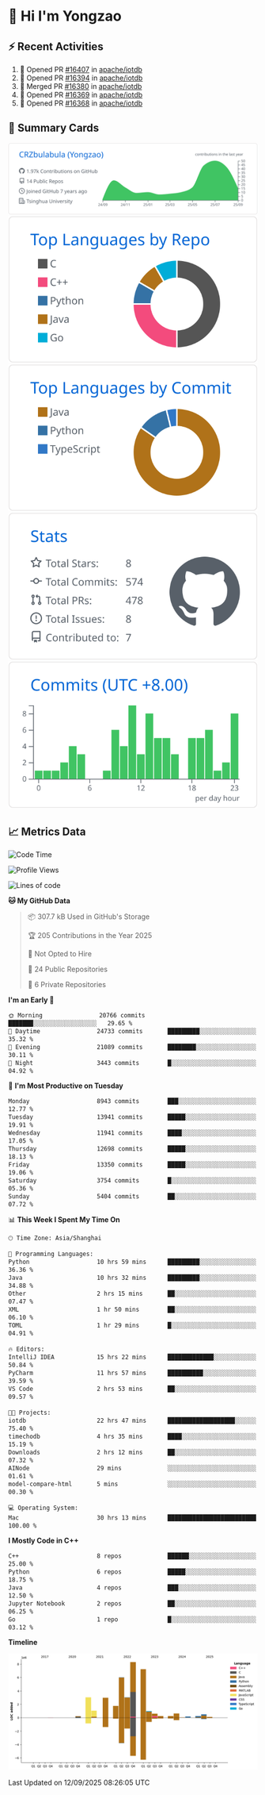 # 👋 Hi I'm Yongzao

## ⚡ Recent Activities
<!--START_SECTION:activity-->
1. 💪 Opened PR [#16407](https://github.com/apache/iotdb/pull/16407) in [apache/iotdb](https://github.com/apache/iotdb)
2. 💪 Opened PR [#16394](https://github.com/apache/iotdb/pull/16394) in [apache/iotdb](https://github.com/apache/iotdb)
3. 🎉 Merged PR [#16380](https://github.com/apache/iotdb/pull/16380) in [apache/iotdb](https://github.com/apache/iotdb)
4. 💪 Opened PR [#16369](https://github.com/apache/iotdb/pull/16369) in [apache/iotdb](https://github.com/apache/iotdb)
5. 💪 Opened PR [#16368](https://github.com/apache/iotdb/pull/16368) in [apache/iotdb](https://github.com/apache/iotdb)
<!--END_SECTION:activity-->

## 🎑 Summary Cards

[![](https://raw.githubusercontent.com/CRZbulabula/CRZbulabula/main/profile-summary-card-output/github/0-profile-details.svg)](https://github.com/vn7n24fzkq/github-profile-summary-cards)
[![](https://raw.githubusercontent.com/CRZbulabula/CRZbulabula/main/profile-summary-card-output/github/1-repos-per-language.svg)](https://github.com/vn7n24fzkq/github-profile-summary-cards) [![](https://raw.githubusercontent.com/CRZbulabula/CRZbulabula/main/profile-summary-card-output/github/2-most-commit-language.svg)](https://github.com/vn7n24fzkq/github-profile-summary-cards)
[![](https://raw.githubusercontent.com/CRZbulabula/CRZbulabula/main/profile-summary-card-output/github/3-stats.svg)](https://github.com/vn7n24fzkq/github-profile-summary-cards) [![](https://raw.githubusercontent.com/CRZbulabula/CRZbulabula/main/profile-summary-card-output/github/4-productive-time.svg)](https://github.com/vn7n24fzkq/github-profile-summary-cards)

## 📈 Metrics Data

<!--START_SECTION:waka-->
![Code Time](http://img.shields.io/badge/Code%20Time-1%2C203%20hrs%2022%20mins-blue)

![Profile Views](http://img.shields.io/badge/Profile%20Views-0-blue)

![Lines of code](https://img.shields.io/badge/From%20Hello%20World%20I%27ve%20Written-37.2%20million%20lines%20of%20code-blue)

**🐱 My GitHub Data** 

> 📦 307.7 kB Used in GitHub's Storage 
 > 
> 🏆 205 Contributions in the Year 2025
 > 
> 🚫 Not Opted to Hire
 > 
> 📜 24 Public Repositories 
 > 
> 🔑 6 Private Repositories 
 > 
**I'm an Early 🐤** 

```text
🌞 Morning                20766 commits       ███████░░░░░░░░░░░░░░░░░░   29.65 % 
🌆 Daytime                24733 commits       █████████░░░░░░░░░░░░░░░░   35.32 % 
🌃 Evening                21089 commits       ████████░░░░░░░░░░░░░░░░░   30.11 % 
🌙 Night                  3443 commits        █░░░░░░░░░░░░░░░░░░░░░░░░   04.92 % 
```
📅 **I'm Most Productive on Tuesday** 

```text
Monday                   8943 commits        ███░░░░░░░░░░░░░░░░░░░░░░   12.77 % 
Tuesday                  13941 commits       █████░░░░░░░░░░░░░░░░░░░░   19.91 % 
Wednesday                11941 commits       ████░░░░░░░░░░░░░░░░░░░░░   17.05 % 
Thursday                 12698 commits       █████░░░░░░░░░░░░░░░░░░░░   18.13 % 
Friday                   13350 commits       █████░░░░░░░░░░░░░░░░░░░░   19.06 % 
Saturday                 3754 commits        █░░░░░░░░░░░░░░░░░░░░░░░░   05.36 % 
Sunday                   5404 commits        ██░░░░░░░░░░░░░░░░░░░░░░░   07.72 % 
```


📊 **This Week I Spent My Time On** 

```text
🕑︎ Time Zone: Asia/Shanghai

💬 Programming Languages: 
Python                   10 hrs 59 mins      █████████░░░░░░░░░░░░░░░░   36.36 % 
Java                     10 hrs 32 mins      █████████░░░░░░░░░░░░░░░░   34.88 % 
Other                    2 hrs 15 mins       ██░░░░░░░░░░░░░░░░░░░░░░░   07.47 % 
XML                      1 hr 50 mins        ██░░░░░░░░░░░░░░░░░░░░░░░   06.10 % 
TOML                     1 hr 29 mins        █░░░░░░░░░░░░░░░░░░░░░░░░   04.91 % 

🔥 Editors: 
IntelliJ IDEA            15 hrs 22 mins      █████████████░░░░░░░░░░░░   50.84 % 
PyCharm                  11 hrs 57 mins      ██████████░░░░░░░░░░░░░░░   39.59 % 
VS Code                  2 hrs 53 mins       ██░░░░░░░░░░░░░░░░░░░░░░░   09.57 % 

🐱‍💻 Projects: 
iotdb                    22 hrs 47 mins      ███████████████████░░░░░░   75.40 % 
timechodb                4 hrs 35 mins       ████░░░░░░░░░░░░░░░░░░░░░   15.19 % 
Downloads                2 hrs 12 mins       ██░░░░░░░░░░░░░░░░░░░░░░░   07.32 % 
AINode                   29 mins             ░░░░░░░░░░░░░░░░░░░░░░░░░   01.61 % 
model-compare-html       5 mins              ░░░░░░░░░░░░░░░░░░░░░░░░░   00.30 % 

💻 Operating System: 
Mac                      30 hrs 13 mins      █████████████████████████   100.00 % 
```

**I Mostly Code in C++** 

```text
C++                      8 repos             ██████░░░░░░░░░░░░░░░░░░░   25.00 % 
Python                   6 repos             █████░░░░░░░░░░░░░░░░░░░░   18.75 % 
Java                     4 repos             ███░░░░░░░░░░░░░░░░░░░░░░   12.50 % 
Jupyter Notebook         2 repos             ██░░░░░░░░░░░░░░░░░░░░░░░   06.25 % 
Go                       1 repo              █░░░░░░░░░░░░░░░░░░░░░░░░   03.12 % 
```



**Timeline**

![Lines of Code chart](https://raw.githubusercontent.com/CRZbulabula/CRZbulabula/main/assets/bar_graph.png)


 Last Updated on 12/09/2025 08:26:05 UTC
<!--END_SECTION:waka-->


